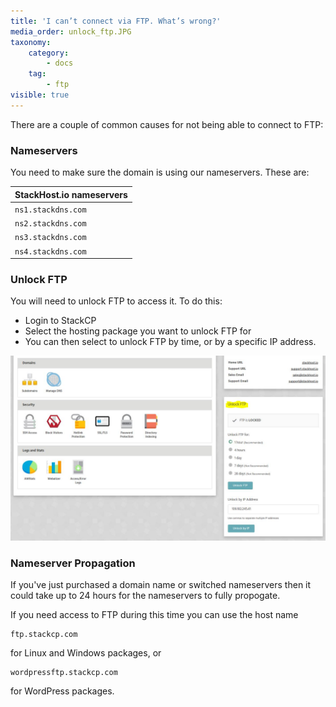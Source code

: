 ```yaml
---
title: 'I can’t connect via FTP. What’s wrong?'
media_order: unlock_ftp.JPG
taxonomy:
    category:
        - docs
    tag:
        - ftp
visible: true
---
```


There are a couple of common causes for not being able to connect to FTP:

### Nameservers

You need to make sure the domain is using our nameservers. These are:

|StackHost.io nameservers|
|-|
|`ns1.stackdns.com`|
|`ns2.stackdns.com`|
|`ns3.stackdns.com`|
|`ns4.stackdns.com`|


### Unlock FTP

You will need to unlock FTP to access it. To do this:

* Login to StackCP
* Select the hosting package you want to unlock FTP for
* You can then select to unlock FTP by time, or by a specific IP address.

![](unlock_ftp.JPG)

### Nameserver Propagation

If you've just purchased a domain name or switched nameservers then it could take up to 24 hours for the nameservers to fully propogate.

If you need access to FTP during this time you can use the host name

	ftp.stackcp.com
    
for Linux and Windows packages, or 

	wordpressftp.stackcp.com
    
for WordPress packages.